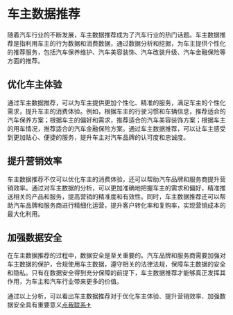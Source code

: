 # 车主数据推荐

随着汽车行业的不断发展，车主数据推荐成为了汽车行业的热门话题。车主数据推荐是指利用车主的行为数据和消费数据，通过数据分析和挖掘，为车主提供个性化的推荐服务，包括汽车保养维护、汽车美容装饰、汽车改装升级、汽车金融保险等方面的推荐。

## 优化车主体验

通过车主数据推荐，可以为车主提供更加个性化、精准的服务，满足车主的个性化需求，提升车主的消费体验。例如，根据车主的行驶习惯和车辆信息，推荐适合的汽车保养方案；根据车主的偏好和需求，推荐适合的汽车美容装饰方案；根据车主的用车情况，推荐适合的汽车金融保险方案。通过车主数据推荐，可以让车主感受到更加贴心、便捷的服务，提升车主对汽车品牌的认可度和忠诚度。

## 提升营销效率

车主数据推荐不仅可以优化车主的消费体验，还可以帮助汽车品牌和服务商提升营销效率。通过对车主数据的分析，可以更加准确地把握车主的需求和偏好，精准推送相关的产品和服务，提高营销的精准度和有效性。同时，车主数据推荐还可以帮助汽车品牌和服务商进行精细化运营，提升客户转化率和复购率，实现营销成本的最大化利用。

## 加强数据安全

在车主数据推荐的过程中，数据安全是至关重要的。汽车品牌和服务商需要加强对车主数据的保护，合规使用车主数据，遵守相关的法律法规，保障车主数据的安全和隐私。只有在数据安全得到充分保障的前提下，车主数据推荐才能够真正发挥其作用，为车主和汽车行业带来更多的价值。

通过以上分析，可以看出车主数据推荐对于优化车主体验、提升营销效率、加强数据安全具有重要意义[点我联系✈](https://file.G208.com)
